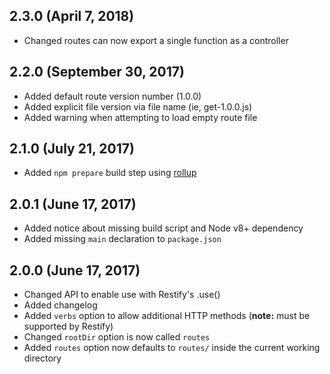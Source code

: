 ## 2.3.0 (April 7, 2018)
* Changed routes can now export a single function as a controller

## 2.2.0 (September 30, 2017)
* Added default route version number (1.0.0)
* Added explicit file version via file name (ie, get-1.0.0.js)
* Added warning when attempting to load empty route file

## 2.1.0 (July 21, 2017)
* Added `npm prepare` build step using [rollup](https://github.com/rollup/rollup)

## 2.0.1 (June 17, 2017)
* Added notice about missing build script and Node v8+ dependency
* Added missing `main` declaration to `package.json`

## 2.0.0 (June 17, 2017)
* Changed API to enable use with Restify's .use()
* Added changelog
* Added `verbs` option to allow additional HTTP methods (**note:** must be supported by Restify)
* Changed `rootDir` option is now called `routes`
* Added `routes` option now defaults to `routes/` inside the current working directory
